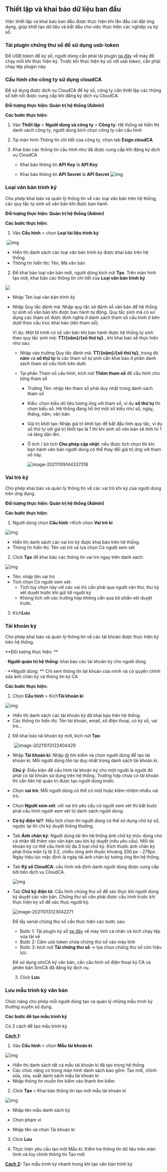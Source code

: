 ## Thiết lập và khai báo dữ liệu ban đầu

Việc thiết lập và khai báo ban đầu được thực hiện khi lần đầu cài đặt ứng dụng, giúp khởi tạo dữ liệu và bắt đầu cho việc thực hiện các nghiệp vụ ký số. 

### **Tải plugin chứng thư số để sử dụng usb-token** 

Để USB token để ký số, người dùng cần phải tải plugin [tại đây](https://drive.google.com/file/d/1AhSJmYcurxkwipzxEM4T4HcHi5yKH80Q/view) về máy để chạy mỗi khi thực hiện ký. Trước khi thực hiện ký số với usb token, cần phải chạy tệp plugin này. 

### **Cấu hình cho công ty sử dụng cloudCA** 

Để sử dụng được dịch vụ CloudCA để ký số, công ty cần thiết lập các thông số kết nối được cung cấp khi đăng ký dịch vụ CloudCA. 

 **Đối tượng thực hiện: Quản trị hệ thống (Admin)**

**Các bước thực hiện:** 

1. Vào **Thiết lập** >  **Người dùng và công ty** > **Công ty**: Hệ thống sẽ hiển thị danh sách công ty, người dùng kích chọn công ty cần cấu hình

2. Tại màn hình Thông tin chi tiết của công ty, chọn tab **Esign cloudCA**

3. Khai báo các thông tin cấu hình như đã được cung cấp khi đăng ký dịch vụ CloudCA 

   * Khai báo thông tin **API Key** là **API Key**

   * Khai báo thông tin **API Secret** là **API Secret** 	![img](images/cloudCAConfig.png)

     

### Loại văn bản trình ký

Cho phép khai báo và quản lý thông tin về các loại văn bản  trên hệ thống, các quy tắc tự sinh số văn bản khi được ban hành. 

**Đối tượng thực hiện: Quản trị hệ thống (Admin)**

**Các bước thực hiện:** 

1. Vào **Cấu hình** > chọn **Loại tài liệu trình ký**

​	![img](images/clip_image050.jpg)

- Hiển thị danh sách các loại văn bản trình ký được khai báo trên hệ thống.
- Thông tin hiển thị: Tên, Mã văn bản

2.  Để khai báo loại văn bản mới, người dùng kích nút **Tạo**. Trên màn hình tạo mới, khai báo các thông tin chi tiết của **Loại văn bản trình ký**

![](images/clip_image052.jpg)

- Nhập Tên loại văn bản trình ký

- Nhập Quy tắc đánh mã: Nhập quy tắc sẽ đánh số văn bản để hệ thống tự sinh số văn bản khi được ban hành tự động. Quy tắc sinh mã có sử dụng các tham số được định nghĩa ở danh sách tham số cấu hình ở bên dưới theo cấu trúc khai báo {tên tham số}. 

  Ví dụ: Một tờ trình có số văn bản khi ban hành được hệ thống tự sinh theo quy tắc sinh mã: **TT/{năm}/{số thứ tự}** , khi khai báo sẽ thực hiện như sau: 

     - Nhập vào trường Quy tắc đánh mã: **TT/{năm}/{số thứ tự}**, trong đó **năm** và **số thứ tự** là các tham số tự sinh cần khai báo ở phần danh sách tham số cấu hình bên dưới. 

     - Tại phần Tham số cấu hình, kích nút **Thêm tham số** để cấu hình cho từng tham số

       -  Trường Tên: nhập tên tham số phải duy nhất trong danh sách tham số

       - Kiểu: chọn kiểu dữ liệu tương ứng với tham số, ví dụ **số thứ tự** thì chọn kiểu số. Hệ thống đang hỗ trợ một số kiểu như số, ngày, tháng, năm, văn bản.   
       - Giá trị khởi tạo:  Nhập giá trị khởi tạo để bắt đầu tính quy tắc,  ví dụ số thứ tự với giá trị khởi tạo là 1 thì khi sinh số văn bản sẽ tính từ 1 và tăng dần lên.

       - Ô tích / bỏ tích **Cho phép cập nhật**: nếu được tích chọn thì khi ban hành văn bản người dùng có thể thay đổi giá trị ứng với tham số này.  

         ![image-20211109144337318](images/image-20211109144337318.png)

### Vai trò ký

Cho phép khai báo và quản lý thông tin về các vai trò khi ký của người dùng  trên ứng dụng. 

**Đối tượng thực hiện: Quản trị hệ thống (Admin)**

**Các bước thực hiện:** 

1.  Người dùng chọn **Cấu hình** >Kích chọn **Vai trò kí**

![img](images/clip_image062.jpg)

- Hiển thị danh sách các vai trò ký được khai báo trên hệ thống.
- Thông tin hiển thị: Tên vai trò và lựa chọn Có người xem xét 

2. Click **Tạo** để khai báo các thông tin vai trò ngay trên danh sách: 

![img](images/clip_image064.jpg)

- Tên: nhập tên vai trò
- Tích chọn Có người xem xét:  
  - Tích tùy chọn này với các vai trò cần phải qua người văn thư, thư ký xét duyệt trước khi gửi tới người ký 
  - Không tích với các trường hợp không cần qua bộ phần xét duyệt trước.

3. Kích**Lưu**


### Tài khoản ký

Cho phép khai báo và quản lý thông tin về các tài khoản được thực hiện ký  trên hệ thống.

**Đối tượng thực hiện: **

·     **Người quản trị hệ thống:** khai báo các tài khoản ký cho người dùng

·     **Người dùng: ** Chỉ xem thông tin tài khoản của mình và có quyền chỉnh sửa ảnh chân ký và thông tin ký CA 

**Các bước thực hiện:** 

1. Chọn **Cấu hình** > Kích**Tài khoản kí**

![img](images/clip_image056.jpg)

- Hiển thị danh sách các tài khoản ký đã khai báo trên hệ thống.
- Các thông tin hiển thị: Tên tài khoản, email, số điện thoại, có ký số, vai trò...

2. Để khai báo tài khoản ký mới, kích nút **Tạo**:

   ​	![image-20211013122404429](images/image-20211013122404429.png)





- Nhập **Tài khoản kí**: Nhập @ tìm kiếm và chọn người dùng để tạo tài khoản kí. Mỗi người dùng tồn tại duy nhất trong danh sách tài khoản kí. 

  **Chú ý**: Điều kiện để cấu hình tài khoản ký cho một người là người đó phải có tài khoản sử dụng trên hệ thống. Trường hợp chưa có tài khoản thì cần liên hệ quản trị được tạo người dùng trước. 

- Chọn **vai trò**: Mỗi người dùng có thể có một hoặc kiêm nhiệm nhiều vai trò. 

- Chọn **Người xem xét**: với vai trò yêu cầu có người xem xét thì bắt buộc phải cấu hình người xem xét từ danh sách người dùng. 

- **Có ký điện tử?**: Nếu tích chọn thì người dùng có thể sử dụng chữ ký số, ngược lại thì chỉ ký duyệt thông thường. 

- Tab **Ảnh chân ký**: Người dùng tải lên hệ thống ảnh chữ ký mộc dùng cho cá nhân để thêm vào văn bản sau khi ký duyệt (nếu yêu cầu). Mỗi tài khoản ký có thể cấu hình tối đa 3 loại chữ ký.  Kích thước ảnh chân ký phải thỏa mãn tỷ lệ 3:2, chiều rộng ảnh thuộc khoảng 200 px - 279px . Ngày hiệu lực mặc định là ngày tải ảnh chân ký tương ứng lên hệ thống. 

- Tab **Ký số CloudCA**: cấu hình mã định danh người dùng được cung cấp bởi bên dịch vụ CloudCA. 

  ![img](images\image_configTKCloudCA.PNG)

- Tab **Chữ ký điện tử**: Cấu hình chứng thư số để xác thực khi người dùng ký duyệt các văn bản. Chứng thư số cần phải được cấu hình trước khi thực hiện ký số để xác thực người ký. 

  ![image-20211013123042271](images/image-20211013123042271.png)

  Để lấy serial chứng thư số cần thực hiện các bước sau: 

  - Bước 1: Tải plugin ký số [tại đây](https://drive.google.com/file/d/1AhSJmYcurxkwipzxEM4T4HcHi5yKH80Q/view?usp=sharing) về máy tính cá nhân và kích chạy tệp vừa tải về
  - Bước 2: Cắm usb token chứa chứng thư số vào máy tính 
  - Bước 3: kích nút **Tải chứng thư số**  -> lựa chọn chứng thư số còn hiệu lực. 
  
  Để sử dụng simCA ký văn bản, cần cấu hình số điện thoại ký CA và phiên bản SimCA đã đăng ký dịch vụ. 
  
  3. Click **Lưu**


### Lưu mẫu trình ký văn bản

Chức năng cho phép mỗi người dùng tạo và quản lý những mẫu trình ký thường xuyên sử dụng. 

**Các bước để tạo mẫu trình ký**

Có 2 cách để tạo mẫu trình ký

**<u>Cách 1</u>:** 

1. Vào **Cấu hình** > chọn **Mẫu tài khoản kí**

![img](images/clip_image066.jpg)

- Hiển thị danh sách tất cả mẫu tài khoản kí đã tạo trong hệ thống
- Các chức năng có trong màn hình danh sách bao gồm: Tạo mới, chỉnh sửa, xóa, xuất danh sách mẫu tài khoản kí
- Nhập thông tin muốn tìm kiếm vào thanh tìm kiếm

2. Click **Tạo** > Khai báo thông tin tạo mới mẫu tài khoản kí

![img](images/clip_image068.jpg)

- Nhập tên mẫu danh sách ký

- Chọn phạm vi 

- Nhập tên và chọn Tài khoản kí

3. Click **Lưu**

4. Thực hiện yêu cầu tạo mới Mẫu kí: Kiểm tra thông tin dữ liệu trên màn hình và tùy chính thông tin Tạo mới

**<u>Cách 2</u>:**  Tạo mẫu trình ký nhanh trong khi tạo văn bản trình ký 



